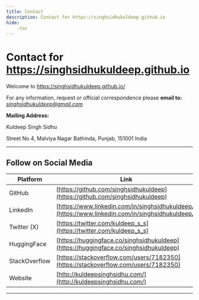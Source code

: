 ```yaml
---
title: Contact
description: Contact for https://singhsidhukuldeep.github.io
hide: 
    -toc
---
```


# Contact for https://singhsidhukuldeep.github.io

Welcome to https://singhsidhukuldeep.github.io/ 

For any information, request or official correspondence please **email to:** *singhsidhukuldeep@gmail.com*

**Mailing Address:**

Kuldeep Singh Sidhu

Street No 4, Malviya Nagar
Bathinda, Punjab, 151001
India

---

## Follow on Social Media

| Platform      | Link                                                           |
|---------------|----------------------------------------------------------------|
| GitHub        | [https://github.com/singhsidhukuldeep](https://github.com/singhsidhukuldeep)          |
| LinkedIn      | [https://www.linkedin.com/in/singhsidhukuldeep/](https://www.linkedin.com/in/singhsidhukuldeep/) |
| Twitter (X)   | [https://twitter.com/kuldeep_s_s](https://twitter.com/kuldeep_s_s)                       |
| HuggingFace   | [https://huggingface.co/singhsidhukuldeep](https://huggingface.co/singhsidhukuldeep)       |
| StackOverflow | [https://stackoverflow.com/users/7182350](https://stackoverflow.com/users/7182350)       |
| Website       | [http://kuldeepsinghsidhu.com/](http://kuldeepsinghsidhu.com/)                               |

---

